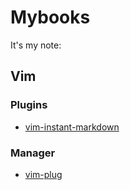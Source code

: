 # Mybooks

It's my note:

## Vim

### Plugins

- [vim-instant-markdown](https://github.com/Poloxin/Mybooks/blob/main/p_vim-instant-markdown.md)

### Manager

- [vim-plug](https://github.com/Poloxin/Mybooks/blob/main/manager_vim-instant-markdown.md)
